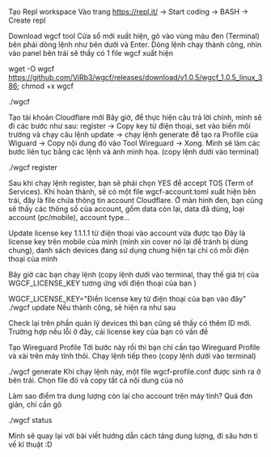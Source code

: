 Tạo Repl workspace
Vào trang https://repl.it/ -> Start coding -> BASH -> Create repl



Download wgcf tool
Cửa sổ mới xuất hiện, gõ vào vùng màu đen (Terminal) bên phải dòng lệnh như bên dưới và Enter. Dòng lệnh chạy thành công, nhìn vào panel bên trái sẽ thấy có 1 file wgcf xuất hiện

wget -O wgcf https://github.com/ViRb3/wgcf/releases/download/v1.0.5/wgcf_1.0.5_linux_386; chmod +x wgcf


./wgcf


Tạo tài khoản Cloudflare mới
Bây giờ, để thực hiện câu trả lời chính, mình sẽ đi các bước như sau: register -> Copy key từ điện thoại, set vào biến môi trường và chạy câu lệnh update -> chạy lệnh generate để tạo ra Profile của Wiguard -> Copy nội dung đó vào Tool Wireguard -> Xong. Mình sẽ làm các bước liên tục bằng các lệnh và ảnh minh họa. (copy lệnh dưới vào terminal)

./wgcf register


Sau khi chạy lệnh register, bạn sẽ phải chọn YES để accept TOS (Term of Services). Khi hoàn thành, sẽ có một file wgcf-account.toml xuất hiện bên trái, đây là file chứa thông tin account Cloudflare. Ở màn hình đen, bạn cũng sẽ thấy các thông số của account, gồm data còn lại, data đã dùng, loại account (pc/mobile), account type...

Update license key 1.1.1.1 từ điện thoại vào account vừa được tạo
Đây là license key trên mobile của mình (mình xin cover nó lại để tránh bị dùng chung), danh sách devices đang sử dụng chung hiện tại chỉ có mỗi điện thoại của mình

 

Bây giờ các bạn chạy lệnh (copy lệnh dưới vào terminal, thay thế giá trị của WGCF_LICENSE_KEY tương ứng với điện thoại của bạn )

WGCF_LICENSE_KEY="Điền license key từ điện thoại của bạn vào đây" ./wgcf update
Nếu thành công, sẽ hiện ra như sau



Check lại trên phần quản lý devices thì bạn cũng sẽ thấy có thêm ID mới. Trường hợp nếu lỗi ở đây, cái license key của bạn có vấn đề



Tạo Wireguard Profile
Tới bước này rồi thì bạn chỉ cần tạo Wireguard Profile và xài trên máy tính thôi. Chạy lệnh tiếp theo (copy lệnh dưới vào terminal)

./wgcf generate
Khi chạy lệnh này, một file wgcf-profile.conf được sinh ra ở bên trái. Chọn file đó và copy tất cả nội dung của nó

   

Làm sao điểm tra dung lượng còn lại cho account trên máy tính?
Quá đơn giản, chỉ cần gõ

./wgcf status


Mình sẽ quay lại với bài viết hướng dẫn cách tăng dung lượng, đi sâu hơn tí về kĩ thuật :D
